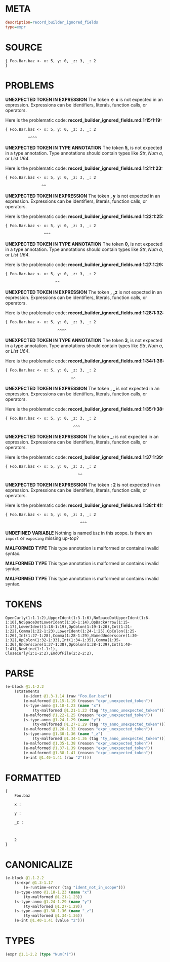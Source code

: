 # META
~~~ini
description=record_builder_ignored_fields
type=expr
~~~
# SOURCE
~~~roc
{ Foo.Bar.baz <- x: 5, y: 0, _z: 3, _: 2
}
~~~
# PROBLEMS
**UNEXPECTED TOKEN IN EXPRESSION**
The token **<- x** is not expected in an expression.
Expressions can be identifiers, literals, function calls, or operators.

Here is the problematic code:
**record_builder_ignored_fields.md:1:15:1:19:**
```roc
{ Foo.Bar.baz <- x: 5, y: 0, _z: 3, _: 2
```
              ^^^^


**UNEXPECTED TOKEN IN TYPE ANNOTATION**
The token **5,** is not expected in a type annotation.
Type annotations should contain types like _Str_, _Num a_, or _List U64_.

Here is the problematic code:
**record_builder_ignored_fields.md:1:21:1:23:**
```roc
{ Foo.Bar.baz <- x: 5, y: 0, _z: 3, _: 2
```
                    ^^


**UNEXPECTED TOKEN IN EXPRESSION**
The token **, y** is not expected in an expression.
Expressions can be identifiers, literals, function calls, or operators.

Here is the problematic code:
**record_builder_ignored_fields.md:1:22:1:25:**
```roc
{ Foo.Bar.baz <- x: 5, y: 0, _z: 3, _: 2
```
                     ^^^


**UNEXPECTED TOKEN IN TYPE ANNOTATION**
The token **0,** is not expected in a type annotation.
Type annotations should contain types like _Str_, _Num a_, or _List U64_.

Here is the problematic code:
**record_builder_ignored_fields.md:1:27:1:29:**
```roc
{ Foo.Bar.baz <- x: 5, y: 0, _z: 3, _: 2
```
                          ^^


**UNEXPECTED TOKEN IN EXPRESSION**
The token **, _z** is not expected in an expression.
Expressions can be identifiers, literals, function calls, or operators.

Here is the problematic code:
**record_builder_ignored_fields.md:1:28:1:32:**
```roc
{ Foo.Bar.baz <- x: 5, y: 0, _z: 3, _: 2
```
                           ^^^^


**UNEXPECTED TOKEN IN TYPE ANNOTATION**
The token **3,** is not expected in a type annotation.
Type annotations should contain types like _Str_, _Num a_, or _List U64_.

Here is the problematic code:
**record_builder_ignored_fields.md:1:34:1:36:**
```roc
{ Foo.Bar.baz <- x: 5, y: 0, _z: 3, _: 2
```
                                 ^^


**UNEXPECTED TOKEN IN EXPRESSION**
The token **, _** is not expected in an expression.
Expressions can be identifiers, literals, function calls, or operators.

Here is the problematic code:
**record_builder_ignored_fields.md:1:35:1:38:**
```roc
{ Foo.Bar.baz <- x: 5, y: 0, _z: 3, _: 2
```
                                  ^^^


**UNEXPECTED TOKEN IN EXPRESSION**
The token **_:** is not expected in an expression.
Expressions can be identifiers, literals, function calls, or operators.

Here is the problematic code:
**record_builder_ignored_fields.md:1:37:1:39:**
```roc
{ Foo.Bar.baz <- x: 5, y: 0, _z: 3, _: 2
```
                                    ^^


**UNEXPECTED TOKEN IN EXPRESSION**
The token **: 2** is not expected in an expression.
Expressions can be identifiers, literals, function calls, or operators.

Here is the problematic code:
**record_builder_ignored_fields.md:1:38:1:41:**
```roc
{ Foo.Bar.baz <- x: 5, y: 0, _z: 3, _: 2
```
                                     ^^^


**UNDEFINED VARIABLE**
Nothing is named `baz` in this scope.
Is there an `import` or `exposing` missing up-top?

**MALFORMED TYPE**
This type annotation is malformed or contains invalid syntax.

**MALFORMED TYPE**
This type annotation is malformed or contains invalid syntax.

**MALFORMED TYPE**
This type annotation is malformed or contains invalid syntax.

# TOKENS
~~~zig
OpenCurly(1:1-1:2),UpperIdent(1:3-1:6),NoSpaceDotUpperIdent(1:6-1:10),NoSpaceDotLowerIdent(1:10-1:14),OpBackArrow(1:15-1:17),LowerIdent(1:18-1:19),OpColon(1:19-1:20),Int(1:21-1:22),Comma(1:22-1:23),LowerIdent(1:24-1:25),OpColon(1:25-1:26),Int(1:27-1:28),Comma(1:28-1:29),NamedUnderscore(1:30-1:32),OpColon(1:32-1:33),Int(1:34-1:35),Comma(1:35-1:36),Underscore(1:37-1:38),OpColon(1:38-1:39),Int(1:40-1:41),Newline(1:1-1:1),
CloseCurly(2:1-2:2),EndOfFile(2:2-2:2),
~~~
# PARSE
~~~clojure
(e-block @1.1-2.2
	(statements
		(e-ident @1.3-1.14 (raw "Foo.Bar.baz"))
		(e-malformed @1.15-1.19 (reason "expr_unexpected_token"))
		(s-type-anno @1.18-1.23 (name "x")
			(ty-malformed @1.21-1.23 (tag "ty_anno_unexpected_token")))
		(e-malformed @1.22-1.25 (reason "expr_unexpected_token"))
		(s-type-anno @1.24-1.29 (name "y")
			(ty-malformed @1.27-1.29 (tag "ty_anno_unexpected_token")))
		(e-malformed @1.28-1.32 (reason "expr_unexpected_token"))
		(s-type-anno @1.30-1.36 (name "_z")
			(ty-malformed @1.34-1.36 (tag "ty_anno_unexpected_token")))
		(e-malformed @1.35-1.38 (reason "expr_unexpected_token"))
		(e-malformed @1.37-1.39 (reason "expr_unexpected_token"))
		(e-malformed @1.38-1.41 (reason "expr_unexpected_token"))
		(e-int @1.40-1.41 (raw "2"))))
~~~
# FORMATTED
~~~roc
{
	Foo.baz
	
	x : 
	
	y : 
	
	_z : 
	
	
	
	2
}
~~~
# CANONICALIZE
~~~clojure
(e-block @1.1-2.2
	(s-expr @1.3-1.17
		(e-runtime-error (tag "ident_not_in_scope")))
	(s-type-anno @1.18-1.23 (name "x")
		(ty-malformed @1.21-1.23))
	(s-type-anno @1.24-1.29 (name "y")
		(ty-malformed @1.27-1.29))
	(s-type-anno @1.30-1.36 (name "_z")
		(ty-malformed @1.34-1.36))
	(e-int @1.40-1.41 (value "2")))
~~~
# TYPES
~~~clojure
(expr @1.1-2.2 (type "Num(*)"))
~~~
